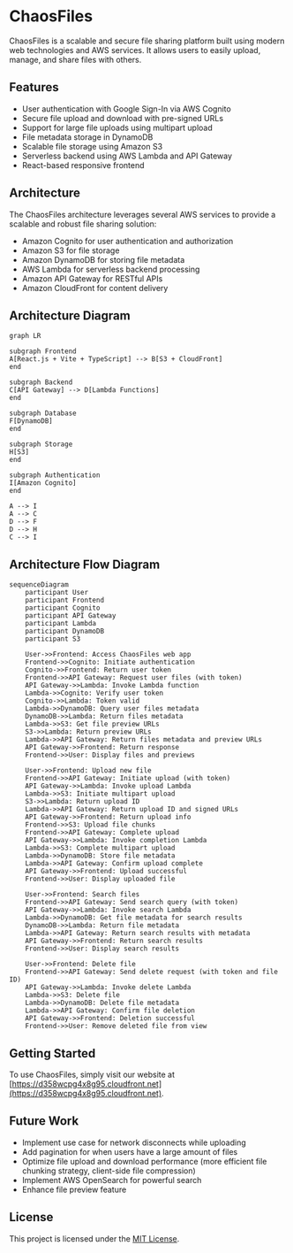 # ChaosFiles

ChaosFiles is a scalable and secure file sharing platform built using modern web technologies and AWS services. It allows users to easily upload, manage, and share files with others.

## Features

- User authentication with Google Sign-In via AWS Cognito
- Secure file upload and download with pre-signed URLs
- Support for large file uploads using multipart upload
- File metadata storage in DynamoDB
- Scalable file storage using Amazon S3
- Serverless backend using AWS Lambda and API Gateway
- React-based responsive frontend

## Architecture

The ChaosFiles architecture leverages several AWS services to provide a scalable and robust file sharing solution:

- Amazon Cognito for user authentication and authorization
- Amazon S3 for file storage
- Amazon DynamoDB for storing file metadata
- AWS Lambda for serverless backend processing
- Amazon API Gateway for RESTful APIs
- Amazon CloudFront for content delivery

## Architecture Diagram

```mermaid
graph LR

subgraph Frontend
A[React.js + Vite + TypeScript] --> B[S3 + CloudFront]
end

subgraph Backend
C[API Gateway] --> D[Lambda Functions]
end

subgraph Database
F[DynamoDB]
end

subgraph Storage
H[S3]
end

subgraph Authentication
I[Amazon Cognito]
end

A --> I
A --> C
D --> F
D --> H
C --> I
```

## Architecture Flow Diagram

```mermaid
sequenceDiagram
    participant User
    participant Frontend
    participant Cognito
    participant API Gateway
    participant Lambda
    participant DynamoDB
    participant S3

    User->>Frontend: Access ChaosFiles web app
    Frontend->>Cognito: Initiate authentication
    Cognito->>Frontend: Return user token
    Frontend->>API Gateway: Request user files (with token)
    API Gateway->>Lambda: Invoke Lambda function
    Lambda->>Cognito: Verify user token
    Cognito->>Lambda: Token valid
    Lambda->>DynamoDB: Query user files metadata
    DynamoDB->>Lambda: Return files metadata
    Lambda->>S3: Get file preview URLs
    S3->>Lambda: Return preview URLs
    Lambda->>API Gateway: Return files metadata and preview URLs
    API Gateway->>Frontend: Return response
    Frontend->>User: Display files and previews

    User->>Frontend: Upload new file
    Frontend->>API Gateway: Initiate upload (with token)
    API Gateway->>Lambda: Invoke upload Lambda
    Lambda->>S3: Initiate multipart upload
    S3->>Lambda: Return upload ID
    Lambda->>API Gateway: Return upload ID and signed URLs
    API Gateway->>Frontend: Return upload info
    Frontend->>S3: Upload file chunks
    Frontend->>API Gateway: Complete upload
    API Gateway->>Lambda: Invoke completion Lambda
    Lambda->>S3: Complete multipart upload
    Lambda->>DynamoDB: Store file metadata
    Lambda->>API Gateway: Confirm upload complete
    API Gateway->>Frontend: Upload successful
    Frontend->>User: Display uploaded file

    User->>Frontend: Search files
    Frontend->>API Gateway: Send search query (with token)
    API Gateway->>Lambda: Invoke search Lambda
    Lambda->>DynamoDB: Get file metadata for search results
    DynamoDB->>Lambda: Return file metadata
    Lambda->>API Gateway: Return search results with metadata
    API Gateway->>Frontend: Return search results
    Frontend->>User: Display search results

    User->>Frontend: Delete file
    Frontend->>API Gateway: Send delete request (with token and file ID)
    API Gateway->>Lambda: Invoke delete Lambda
    Lambda->>S3: Delete file
    Lambda->>DynamoDB: Delete file metadata
    Lambda->>API Gateway: Confirm file deletion
    API Gateway->>Frontend: Deletion successful
    Frontend->>User: Remove deleted file from view
```

## Getting Started

To use ChaosFiles, simply visit our website at [https://d358wcpg4x8g95.cloudfront.net](https://d358wcpg4x8g95.cloudfront.net).

## Future Work
- Implement use case for network disconnects while uploading
- Add pagination for when users have a large amount of files
- Optimize file upload and download performance (more efficient file chunking strategy, client-side file compression)
- Implement AWS OpenSearch for powerful search
- Enhance file preview feature

## License

This project is licensed under the [MIT License](LICENSE).
